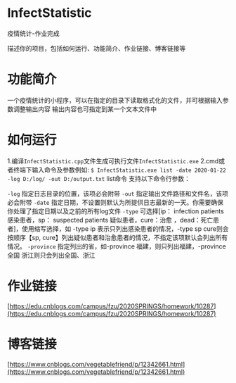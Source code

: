 # InfectStatistic
疫情统计-作业完成


描述你的项目，包括如何运行、功能简介、作业链接、博客链接等

# 功能简介
一个疫情统计的小程序，可以在指定的目录下读取格式化的文件，并可根据输入参数调整输出内容
输出内容也可指定到某一个文本文件中

# 如何运行
1.编译``InfectStatistic.cpp``文件生成可执行文件``InfectStatistic.exe``
2.cmd或者终端下输入命令及参数例如:
``$ InfectStatistic.exe list -date 2020-01-22 -log D:/log/ -out D:/output.txt``
list命令 支持以下命令行参数：

``-log`` 指定日志目录的位置，该项必会附带
``-out`` 指定输出文件路径和文件名，该项必会附带
``-date`` 指定日期，不设置则默认为所提供日志最新的一天。你需要确保你处理了指定日期以及之前的所有log文件
``-type`` 可选择[ip： infection patients 感染患者，sp： suspected patients 疑似患者，cure：治愈 ，dead：死亡患者]，使用缩写选择，如 -type ip 表示只列出感染患者的情况，-type sp cure则会按顺序【sp, cure】列出疑似患者和治愈患者的情况，不指定该项默认会列出所有情况。
``-province`` 指定列出的省，如-province 福建，则只列出福建，-province 全国 浙江则只会列出全国、浙江

# 作业链接
[https://edu.cnblogs.com/campus/fzu/2020SPRINGS/homework/10287](https://edu.cnblogs.com/campus/fzu/2020SPRINGS/homework/10287)
# 博客链接
[https://www.cnblogs.com/vegetablefriend/p/12342661.html](https://www.cnblogs.com/vegetablefriend/p/12342661.html)
